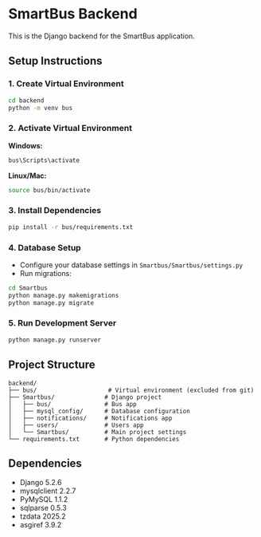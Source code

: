 # SmartBus Backend

This is the Django backend for the SmartBus application.

## Setup Instructions

### 1. Create Virtual Environment
```bash
cd backend
python -m venv bus
```

### 2. Activate Virtual Environment

**Windows:**
```bash
bus\Scripts\activate
```

**Linux/Mac:**
```bash
source bus/bin/activate
```

### 3. Install Dependencies
```bash
pip install -r bus/requirements.txt
```

### 4. Database Setup
- Configure your database settings in `Smartbus/Smartbus/settings.py`
- Run migrations:
```bash
cd Smartbus
python manage.py makemigrations
python manage.py migrate
```

### 5. Run Development Server
```bash
python manage.py runserver
```

## Project Structure
```
backend/
├── bus/                    # Virtual environment (excluded from git)
├── Smartbus/              # Django project
│   ├── bus/               # Bus app
│   ├── mysql_config/      # Database configuration
│   ├── notifications/     # Notifications app
│   ├── users/             # Users app
│   └── Smartbus/          # Main project settings
└── requirements.txt       # Python dependencies
```

## Dependencies
- Django 5.2.6
- mysqlclient 2.2.7
- PyMySQL 1.1.2
- sqlparse 0.5.3
- tzdata 2025.2
- asgiref 3.9.2
